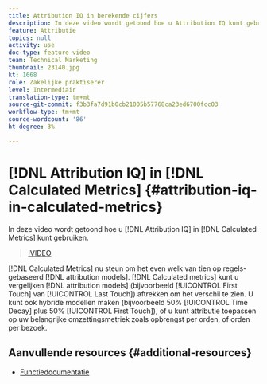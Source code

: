 ```yaml
---
title: Attribution IQ in berekende cijfers
description: In deze video wordt getoond hoe u Attribution IQ kunt gebruiken in Berekende waarden.
feature: Attributie
topics: null
activity: use
doc-type: feature video
team: Technical Marketing
thumbnail: 23140.jpg
kt: 1668
role: Zakelijke praktiserer
level: Intermediair
translation-type: tm+mt
source-git-commit: f3b3fa7d91b0cb21005b57768ca23ed6700fcc03
workflow-type: tm+mt
source-wordcount: '86'
ht-degree: 3%

---
```



# [!DNL Attribution IQ] in  [!DNL Calculated Metrics] {#attribution-iq-in-calculated-metrics}

In deze video wordt getoond hoe u [!DNL Attribution IQ] in [!DNL Calculated Metrics] kunt gebruiken.

>[!VIDEO](https://video.tv.adobe.com/v/23140/?quality=12)

[!DNL Calculated Metrics] nu steun om het even welk van tien op regels-gebaseerd  [!DNL attribution models]. [!DNL Calculated metrics] kunt u vergelijken  [!DNL attribution models] (bijvoorbeeld  [!UICONTROL First Touch] van  [!UICONTROL Last Touch]) aftrekken om het verschil te zien. U kunt ook hybride modellen maken (bijvoorbeeld 50% [!UICONTROL Time Decay] plus 50% [!UICONTROL First Touch]), of u kunt attributie toepassen op uw belangrijke omzettingsmetriek zoals opbrengst per orden, of orden per bezoek.

## Aanvullende resources {#additional-resources}

* [Functiedocumentatie](https://marketing.adobe.com/resources/help/en_US/analytics/analysis-workspace/attribution_calcmetrics.html)